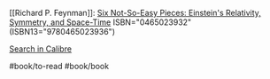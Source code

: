 [[Richard P. Feynman]]: [Six Not-So-Easy Pieces: Einstein's Relativity, Symmetry, and Space-Time](https://www.goodreads.com/book/show/6779)
ISBN="0465023932" (ISBN13="9780465023936")



[Search in Calibre](calibre://search/_?q=Six+Not-So-Easy+Pieces%3A+Einstein%27s+Relativity%2C+Symmetry%2C+and+Space-Time)

#book/to-read #book/book
